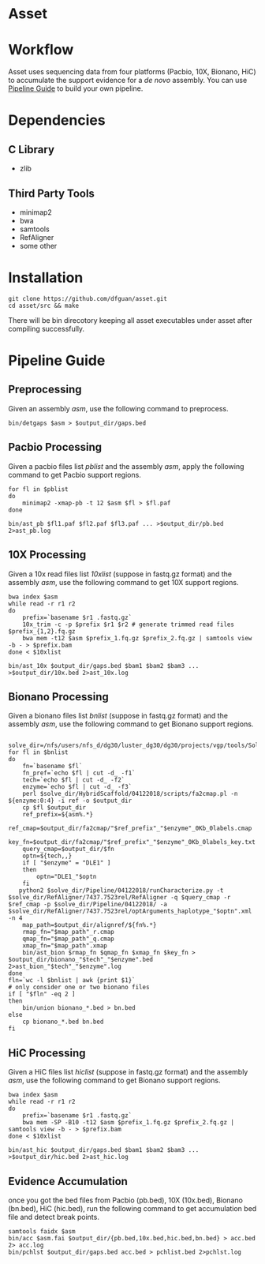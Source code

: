 # Asset

# Workflow
Asset uses sequencing data from four platforms (Pacbio, 10X, Bionano, HiC) to accumulate the support evidence for a *de novo* assembly. You can use [Pipeline Guide](#pg) to build your own pipeline. 


# Dependencies
## C Library
- zlib

## Third Party Tools
- minimap2
- bwa 
- samtools
- RefAligner
- some other


# Installation

```
git clone https://github.com/dfguan/asset.git
cd asset/src && make
```
There will be bin direcotory keeping all asset executables under asset after compiling successfully.

# <a name="pg"> Pipeline Guide </a>
## Preprocessing
Given an assembly *asm*, use the following command to preprocess.

```
bin/detgaps $asm > $output_dir/gaps.bed
``` 

## Pacbio Processing
Given a pacbio files list *pblist* and the assembly *asm*, apply the following command to get Pacbio support regions.

```
for fl in $pblist
do
	minimap2 -xmap-pb -t 12 $asm $fl > $fl.paf
done

bin/ast_pb $fl1.paf $fl2.paf $fl3.paf ... >$output_dir/pb.bed 2>ast_pb.log
```

## 10X Processing
Given a 10x read files list *10xlist* (suppose in fastq.gz format) and the assembly *asm*, use the following command to get 10X support regions.

```
bwa index $asm
while read -r r1 r2
do
	prefix=`basename $r1 .fastq.gz`
	10x_trim -c -p $prefix $r1 $r2 # generate trimmed read files $prefix_{1,2}.fq.gz
	bwa mem -t12 $asm $prefix_1.fq.gz $prefix_2.fq.gz | samtools view -b - > $prefix.bam
done < $10xlist

bin/ast_10x $output_dir/gaps.bed $bam1 $bam2 $bam3 ... >$output_dir/10x.bed 2>ast_10x.log

```

## Bionano Processing
Given a bionano files list *bnlist* (suppose in fastq.gz format) and the assembly *asm*, use the following command to get Bionano support regions.

```

solve_dir=/nfs/users/nfs_d/dg30/luster_dg30/dg30/projects/vgp/tools/Solve3.2.1_04122018/
for fl in $bnlist
do
	fn=`basename $fl`
	fn_pref=`echo $fl | cut -d_ -f1`
	tech=`echo $fl | cut -d_ -f2`
	enzyme=`echo $fl | cut -d_ -f3`
	perl $solve_dir/HybridScaffold/04122018/scripts/fa2cmap.pl -n ${enzyme:0:4} -i ref -o $output_dir
	cp $fl $output_dir
	ref_prefix=${asm%.*}
	ref_cmap=$output_dir/fa2cmap/"$ref_prefix"_"$enzyme"_0Kb_0labels.cmap
	key_fn=$output_dir/fa2cmap/"$ref_prefix"_"$enzyme"_0Kb_0labels_key.txt
	query_cmap=$output_dir/$fn
	optn=${tech,,}
	if [ "$enzyme" = "DLE1" ]
	then
		optn="DLE1_"$optn
	fi
   python2 $solve_dir/Pipeline/04122018/runCharacterize.py -t   $solve_dir/RefAligner/7437.7523rel/RefAligner -q $query_cmap -r  $ref_cmap -p $solve_dir/Pipeline/04122018/ -a $solve_dir/RefAligner/7437.7523rel/optArguments_haplotype_"$optn".xml -n 4
	map_path=$output_dir/alignref/${fn%.*} 
	rmap_fn="$map_path"_r.cmap
	qmap_fn="$map_path"_q.cmap
	xmap_fn="$map_path".xmap
	bin/ast_bion $rmap_fn $qmap_fn $xmap_fn $key_fn > $output_dir/bionano_"$tech"_"$enzyme".bed 2>ast_bion_"$tech"_"$enzyme".log
done
fln=`wc -l $bnlist | awk {print $1}`
# only consider one or two bionano files
if [ "$fln" -eq 2 ]
then
	bin/union bionano_*.bed > bn.bed
else
	cp bionano_*.bed bn.bed
fi
```

## HiC Processing 
Given a HiC files list *hiclist* (suppose in fastq.gz format) and the assembly *asm*, use the following command to get Bionano support regions.

```
bwa index $asm
while read -r r1 r2
do
	prefix=`basename $r1 .fastq.gz`
	bwa mem -SP -B10 -t12 $asm $prefix_1.fq.gz $prefix_2.fq.gz | samtools view -b - > $prefix.bam
done < $10xlist

bin/ast_hic $output_dir/gaps.bed $bam1 $bam2 $bam3 ... >$output_dir/hic.bed 2>ast_hic.log

```

## Evidence Accumulation
once you got the bed files from Pacbio (pb.bed), 10X (10x.bed), Bionano (bn.bed), HiC (hic.bed), run the following command to get accumulation bed file and detect break points.

```
samtools faidx $asm
bin/acc $asm.fai $output_dir/{pb.bed,10x.bed,hic.bed,bn.bed} > acc.bed 2> acc.log
bin/pchlst $output_dir/gaps.bed acc.bed > pchlist.bed 2>pchlst.log
```






